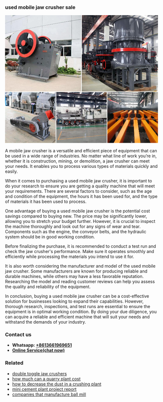 <h3>used mobile jaw crusher sale</h3><img src='1704951337.jpg' alt=''><p>A mobile jaw crusher is a versatile and efficient piece of equipment that can be used in a wide range of industries. No matter what line of work you’re in, whether it is construction, mining, or demolition, a jaw crusher can meet your needs. It enables you to process various types of materials quickly and easily.</p><p>When it comes to purchasing a used mobile jaw crusher, it is important to do your research to ensure you are getting a quality machine that will meet your requirements. There are several factors to consider, such as the age and condition of the equipment, the hours it has been used for, and the type of materials it has been used to process.</p><p>One advantage of buying a used mobile jaw crusher is the potential cost savings compared to buying new. The price may be significantly lower, allowing you to stretch your budget further. However, it is crucial to inspect the machine thoroughly and look out for any signs of wear and tear. Components such as the engine, the conveyor belts, and the hydraulic system should be in good working condition.</p><p>Before finalizing the purchase, it is recommended to conduct a test run and check the jaw crusher's performance. Make sure it operates smoothly and efficiently while processing the materials you intend to use it for.</p><p>It is also worth considering the manufacturer and model of the used mobile jaw crusher. Some manufacturers are known for producing reliable and durable machines, while others may have a less favorable reputation. Researching the model and reading customer reviews can help you assess the quality and reliability of the equipment.</p><p>In conclusion, buying a used mobile jaw crusher can be a cost-effective solution for businesses looking to expand their capabilities. However, thorough research, inspections, and test runs are essential to ensure the equipment is in optimal working condition. By doing your due diligence, you can acquire a reliable and efficient machine that will suit your needs and withstand the demands of your industry.</p><h3>Contact us</h3><ul><li><strong>Whatsapp:&nbsp;<a href="https://wa.me/8613661969651">+8613661969651</a></strong></li><li><a href="https://swt.shibang-china.com/?git&amp;zhl&amp;used mobile jaw crusher sale"><strong>Online Service(chat now)</strong></a></li></ul><h3>Related</h3><ul><li><a href='double toggle jaw crushers.md'>double toggle jaw crushers</a></li><li><a href='how much can a quarry plant cost.md'>how much can a quarry plant cost</a></li><li><a href='how to decrease the dust in a crushing plant.md'>how to decrease the dust in a crushing plant</a></li><li><a href='mini cement plant project report.md'>mini cement plant project report</a></li><li><a href='companies that manufacture ball mill.md'>companies that manufacture ball mill</a></li></ul>